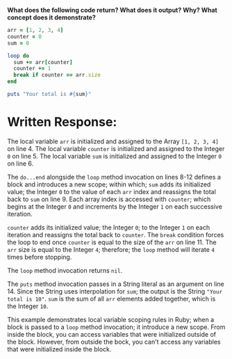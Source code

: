 **What does the following code return? What does it output? Why? What concept does it demonstrate?**

```ruby
arr = [1, 2, 3, 4]
counter = 0
sum = 0

loop do
  sum += arr[counter]
  counter += 1
  break if counter == arr.size
end

puts "Your total is #{sum}"
```
# Written Response:

The local variable `arr` is initialized and assigned to the Array `[1, 2, 3, 4]` on line 4. 
The local variable `counter` is initialized and assigned to the Integer `0` on line 5. 
The local variable `sum` is initialized and assigned to the Integer `0` on line 6.

The `do...end` alongside the `loop` method invocation on lines 8-12 defines a block and introduces a new scope; within which; `sum` adds its initialized value; the Integer `0` to the value of each `arr` index and reassigns the total back to `sum` on line 9. Each array index is accessed with `counter`; which begins at the Integer `0` and increments by the Integer `1` on each successive iteration.

`counter` adds its initialized value; the Integer `0`; to the Integer `1` on each iteration and reassigns the total back to `counter`. The `break` condition forces the loop to end once `counter` is equal to the size of the `arr` on line 11. The `arr` size is equal to the Integer `4`; therefore; the `loop` method will iterate `4` times before stopping.

The `loop` method invocation returns `nil`.

The `puts` method invocation passes in a String literal as an argument on line 14. Since the String uses interpolation for `sum`; the output is the String `"Your total is 10"`. `sum` is the sum of all `arr` elements added together, which is the Integer `10`.

This example demonstrates local variable scoping rules in Ruby; when a block is passed to a `loop` method invocation; it introduce a new scope. From inside the block, you can access variables that were initialized outside of the block. However, from outside the bock, you can't access any variables that were initialized inside the block.